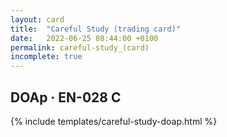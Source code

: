 ```yaml
---
layout: card
title:  "Careful Study (trading card)"
date:   2022-06-25 08:44:00 +0100
permalink: careful-study_(card)
incomplete: true
---
```


## DOAp &middot; EN-028 C

{% include templates/careful-study-doap.html %}